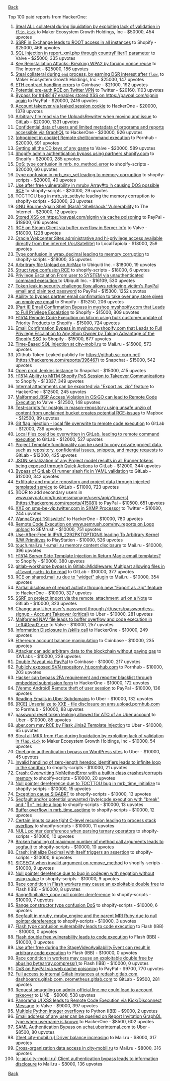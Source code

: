 [Back](../README.md)

Top 100 paid reports from HackerOne:

1. [Steal ALL collateral during liquidation by exploiting lack of validation in `flip.kick`](https://hackerone.com/reports/684092) to Maker Ecosystem Growth Holdings, Inc - $50000, 454 upvotes
2. [SSRF in Exchange leads to ROOT access in all instances](https://hackerone.com/reports/341876) to Shopify - $25000, 466 upvotes
3. [SQL Injection in report_xml.php through countryFilter[] parameter](https://hackerone.com/reports/383127) to Valve - $25000, 335 upvotes
4. [Key Reinstallation Attacks: Breaking WPA2 by forcing nonce reuse](https://hackerone.com/reports/286740) to The Internet - $25000, 186 upvotes
5. [Steal collateral during `end` process, by earning DSR interest after `flow`.](https://hackerone.com/reports/672664) to Maker Ecosystem Growth Holdings, Inc - $25000, 147 upvotes
6. [ETH contract handling errors](https://hackerone.com/reports/328526) to Coinbase - $21000, 192 upvotes
7. [Potential pre-auth RCE on Twitter VPN](https://hackerone.com/reports/591295) to Twitter - $20160, 1103 upvotes
8. [Bypass for #488147 enables stored XSS on https://paypal.com/signin again](https://hackerone.com/reports/510152) to PayPal - $20000, 2416 upvotes
9. [Account takeover via leaked session cookie](https://hackerone.com/reports/745324) to HackerOne - $20000, 1378 upvotes
10. [Arbitrary file read via the UploadsRewriter when moving and issue](https://hackerone.com/reports/827052) to GitLab - $20000, 1331 upvotes
11. [Confidential data of users and limited metadata of programs and reports accessible via GraphQL](https://hackerone.com/reports/489146) to HackerOne - $20000, 926 upvotes
12. [[phpobject in cookie] Remote shell/command execution](https://hackerone.com/reports/141956) to Pornhub - $20000, 591 upvotes
13. [Getting all the CD keys of any game](https://hackerone.com/reports/391217) to Valve - $20000, 589 upvotes
14. [Shopify admin authentication bypass using partners.shopify.com](https://hackerone.com/reports/270981) to Shopify - $20000, 285 upvotes
15. [DoS: type confusion in mrb_no_method_error](https://hackerone.com/reports/181871) to shopify-scripts - $20000, 60 upvotes
16. [Type confusion in mrb_exc_set leading to memory corruption](https://hackerone.com/reports/185041) to shopify-scripts - $20000, 40 upvotes
17. [Use after free vulnerability in mruby Array#to_h causing DOS possible RCE](https://hackerone.com/reports/181321) to shopify-scripts - $20000, 29 upvotes
18. [TOCTTOU bug in mrb_str_setbyte leading the memory corruption](https://hackerone.com/reports/181893) to shopify-scripts - $20000, 23 upvotes
19. [GNU Bourne-Again Shell (Bash) 'Shellshock' Vulnerability](https://hackerone.com/reports/29839) to The Internet - $20000, 12 upvotes
20. [Stored XSS on https://paypal.com/signin via cache poisoning](https://hackerone.com/reports/488147) to PayPal - $18900, 616 upvotes
21. [RCE on Steam Client via buffer overflow in Server Info](https://hackerone.com/reports/470520) to Valve - $18000, 1228 upvotes
22. [Oracle Webcenter Sites administrative and hi-privilege access available directly from the internet (/cs/Satellite)](https://hackerone.com/reports/170532) to LocalTapiola - $18000, 259 upvotes
23. [Type confusion in wrap_decimal leading to memory corruption](https://hackerone.com/reports/185051) to shopify-scripts - $18000, 35 upvotes
24. [Arbritrary file Upload on AirMax](https://hackerone.com/reports/73480) to Ubiquiti Inc. - $18000, 19 upvotes
25. [Struct type confusion RCE](https://hackerone.com/reports/181879) to shopify-scripts - $18000, 6 upvotes
26. [Privilege Escalation From user to SYSTEM via unauthenticated command execution ](https://hackerone.com/reports/544928) to Ubiquiti Inc. - $16109, 530 upvotes
27. [Token leak in security challenge flow allows retrieving victim's PayPal email and plain text password](https://hackerone.com/reports/739737) to PayPal - $15300, 1252 upvotes
28. [Ability to bypass partner email confirmation to take over any store given an employee email](https://hackerone.com/reports/300305) to Shopify - $15250, 206 upvotes
29. [[Part II] Email Confirmation Bypass in myshop.myshopify.com that Leads to Full Privilege Escalation](https://hackerone.com/reports/796808) to Shopify - $15000, 809 upvotes
30. [H1514 Remote Code Execution on kitcrm using bulk customer update of Priority Products](https://hackerone.com/reports/422944) to Shopify - $15000, 724 upvotes
31. [Email Confirmation Bypass in myshop.myshopify.com that Leads to Full Privilege Escalation to Any Shop Owner by Taking Advantage of the Shopify SSO](https://hackerone.com/reports/791775) to Shopify - $15000, 677 upvotes
32. [Time-Based SQL injection at city-mobil.ru](https://hackerone.com/reports/868436) to Mail.ru - $15000, 573 upvotes
33. [Github Token Leaked publicly for https://github.sc-corp.net](https://hackerone.com/reports/396467) to Snapchat - $15000, 542 upvotes
34. [Open prod Jenkins instance](https://hackerone.com/reports/231460) to Snapchat - $15000, 415 upvotes
35. [H1514 Ability to MiTM Shopify PoS Session to Takeover Communications](https://hackerone.com/reports/423467) to Shopify - $13337, 349 upvotes
36. [Internal attachments can be exported via "Export as .zip" feature](https://hackerone.com/reports/186230) to HackerOne - $12500, 245 upvotes
37. [Malformed .BSP Access Violation in CS:GO can lead to Remote Code Execution](https://hackerone.com/reports/351014) to Valve - $12500, 148 upvotes
38. [Test-scripts for postgis in mason-repository using unsafe unzip of content from unclaimed bucket creates potential RCE-issues](https://hackerone.com/reports/329689) to Mapbox - $12500, 89 upvotes
39. [Git flag injection - local file overwrite to remote code execution](https://hackerone.com/reports/658013) to GitLab - $12000, 739 upvotes
40. [Local files could be overwritten in GitLab, leading to remote command execution](https://hackerone.com/reports/587854) to GitLab - $12000, 527 upvotes
41. [Project Template functionality can be used to copy private project data, such as repository, confidential issues, snippets, and merge requests](https://hackerone.com/reports/689314) to GitLab - $12000, 425 upvotes
42. [JSON serialization of any Project model results in all Runner tokens being exposed through Quick Actions](https://hackerone.com/reports/509924) to GitLab - $12000, 344 upvotes
43. [Bypass of GitLab CI runner slash fix in YAML validation](https://hackerone.com/reports/409395) to GitLab - $12000, 342 upvotes
44. [Exfiltrate and mutate repository and project data through injected templated service](https://hackerone.com/reports/446585) to GitLab - $11000, 723 upvotes
45. [IDOR to add secondary users in www.paypal.com/businessmanage/users/api/v1/users](https://hackerone.com/reports/415081) to PayPal - $10500, 651 upvotes
46. [XXE on sms-be-vip.twitter.com in SXMP Processor](https://hackerone.com/reports/248668) to Twitter - $10080, 244 upvotes
47. [WannaCrypt “Killswitch”](https://hackerone.com/reports/228648) to HackerOne - $10000, 780 upvotes
48. [Remote Code Execution on www.semrush.com/my_reports on Logo upload](https://hackerone.com/reports/403417) to SEMrush - $10000, 751 upvotes
49. [Use-After-Free In IPV6_2292PKTOPTIONS leading To Arbitrary Kernel R/W Primitives](https://hackerone.com/reports/826026) to PlayStation - $10000, 526 upvotes
50. [touch.mail.ru / e.mail.ru memory content disclosure](https://hackerone.com/reports/513236) to Mail.ru - $10000, 396 upvotes
51. [H1514 Server Side Template Injection in Return Magic email templates?](https://hackerone.com/reports/423541) to Shopify - $10000, 380 upvotes
52. [gitlab-workhorse bypass in Gitlab::Middleware::Multipart allowing files in `allowed_paths` to be read](https://hackerone.com/reports/850447) to GitLab - $10000, 377 upvotes
53. [RCE on shared.mail.ru due to "widget" plugin](https://hackerone.com/reports/518637) to Mail.ru - $10000, 354 upvotes
54. [Partial disclosure of report activity through new "Export as .zip" feature](https://hackerone.com/reports/182358) to HackerOne - $10000, 327 upvotes
55. [SSRF on project import via the remote_attachment_url on a Note](https://hackerone.com/reports/826361) to GitLab - $10000, 323 upvotes
56. [Change any Uber user's password through /rt/users/passwordless-signup - Account Takeover (critical)](https://hackerone.com/reports/143717) to Uber - $10000, 281 upvotes
57. [Malformed NAV file leads to buffer overflow and code execution in Left4Dead2.exe](https://hackerone.com/reports/542180) to Valve - $10000, 257 upvotes
58. [Information Disclosure in /skills call](https://hackerone.com/reports/188719) to HackerOne - $10000, 249 upvotes
59. [Ethereum account balance manipulation](https://hackerone.com/reports/300748) to Coinbase - $10000, 235 upvotes
60. [Attacker can add arbitrary data to the blockchain without paying gas](https://hackerone.com/reports/396954) to IOVLabs - $10000, 229 upvotes
61. [Double Payout via PayPal](https://hackerone.com/reports/307239) to Coinbase - $10000, 217 upvotes
62. [Publicly exposed SVN repository, ht.pornhub.com](https://hackerone.com/reports/72243) to Pornhub - $10000, 203 upvotes
63. [Hacker can bypass 2FA requirement and reporter blacklist through embedded submission form](https://hackerone.com/reports/418767) to HackerOne - $10000, 172 upvotes
64. [[Venmo Android] Remote theft of user session](https://hackerone.com/reports/401940) to PayPal - $10000, 136 upvotes
65. [Reading Emails in Uber Subdomains](https://hackerone.com/reports/156536) to Uber - $10000, 132 upvotes
66. [[RCE] Unserialize to XXE - file disclosure on ams.upload.pornhub.com](https://hackerone.com/reports/142562) to Pornhub - $10000, 88 upvotes
67. [password reset token leaking allowed for ATO of an Uber account](https://hackerone.com/reports/173551) to Uber - $10000, 85 upvotes
68. [uber.com may RCE by Flask Jinja2 Template Injection](https://hackerone.com/reports/125980) to Uber - $10000, 65 upvotes
69. [Steal all MKR from `flap` during liquidation by exploiting lack of validation in `flap.kick`](https://hackerone.com/reports/684152) to Maker Ecosystem Growth Holdings, Inc - $10000, 54 upvotes
70. [OneLogin authentication bypass on WordPress sites](https://hackerone.com/reports/136169) to Uber - $10000, 45 upvotes
71. [Invalid handling of zero-length heredoc identifiers leads to infinite loop in the sandbox](https://hackerone.com/reports/187305) to shopify-scripts - $10000, 21 upvotes
72. [Crash: Overwriting NoMethodError with a builtin class crashes/corrupts memory](https://hackerone.com/reports/186723) to shopify-scripts - $10000, 20 upvotes
73. [Null pointer dereference due to TOCTTOU bug in mrb_time_initialize](https://hackerone.com/reports/182274) to shopify-scripts - $10000, 15 upvotes
74. [Exception cause SIGABRT](https://hackerone.com/reports/180977) to shopify-scripts - $10000, 13 upvotes
75. [Segfault and/or potential unwanted (byte)code execution with "break" and "||=" inside a loop](https://hackerone.com/reports/183356) to shopify-scripts - $10000, 13 upvotes
76. [Buffer overflow in mrb_time_asctime](https://hackerone.com/reports/188326) to shopify-scripts - $10000, 12 upvotes
77. [Certain inputs cause tight C-level recursion leading to process stack overflow](https://hackerone.com/reports/189633) to shopify-scripts - $10000, 11 upvotes
78. [NULL pointer dereference when parsing ternary operators](https://hackerone.com/reports/181677) to shopify-scripts - $10000, 10 upvotes
79. [Broken handling of maximum number of method call arguments leads to segfault](https://hackerone.com/reports/182484) to shopify-scripts - $10000, 10 upvotes
80. [Crash: Initialize Decimal with itself triggers an assertion](https://hackerone.com/reports/185775) to shopify-scripts - $10000, 9 upvotes
81. [SIGSEGV when invalid argument on remove_method](https://hackerone.com/reports/181874) to shopify-scripts - $10000, 9 upvotes
82. [Null pointer derefence due to bug in codegen with negation without using value](https://hackerone.com/reports/187536) to shopify-scripts - $10000, 9 upvotes
83. [Race condition in Flash workers may cause an exploitabl​e double free](https://hackerone.com/reports/37240) to Flash (IBB) - $10000, 8 upvotes
84. [Range#initialize_copy null pointer dereference](https://hackerone.com/reports/181685) to shopify-scripts - $10000, 7 upvotes
85. [Range constructor type confusion DoS](https://hackerone.com/reports/181910) to shopify-scripts - $10000, 6 upvotes
86. [Segfault in mruby, mruby_engine and the parent MRI Ruby due to null pointer dereference](https://hackerone.com/reports/181828) to shopify-scripts - $10000, 3 upvotes
87. [Flash type confusion vulnerability leads to code execution](https://hackerone.com/reports/2106) to Flash (IBB) - $10000, 0 upvotes
88. [Flash double free vulnerability leads to code execution](https://hackerone.com/reports/2170) to Flash (IBB) - $10000, 0 upvotes
89. [Use after free during the StageVideoAvailabilityEvent can result in arbitrary code execution](https://hackerone.com/reports/47232) to Flash (IBB) - $10000, 0 upvotes
90. [Race condition in workers may cause an exploitable double free by abusing bytearray.compress()  ](https://hackerone.com/reports/47227) to Flash (IBB) - $10000, 0 upvotes
91. [DoS on PayPal via web cache poisoning](https://hackerone.com/reports/622122) to PayPal - $9700, 770 upvotes
92. [Full access to internal Gitlab instances at redash.gitlab.com, dashboards.gitlab.com, prometheus.gitlab.com](https://hackerone.com/reports/498964) to GitLab - $9500, 281 upvotes
93. [Request smuggling on admin-official.line.me could lead to account takeover](https://hackerone.com/reports/740037) to LINE - $9000, 538 upvotes
94. [Panorama UI XSS leads to Remote Code Execution via Kick/Disconnect Message](https://hackerone.com/reports/631956) to Valve - $9000, 397 upvotes
95. [Multiple Python integer overflows](https://hackerone.com/reports/55017) to Python (IBB) - $9000, 2 upvotes
96. [Email address of any user can be queried on Report Invitation GraphQL type when username is known](https://hackerone.com/reports/792927) to HackerOne - $8500, 602 upvotes
97. [SAML Authentication Bypass on uchat.uberinternal.com](https://hackerone.com/reports/223014) to Uber - $8500, 80 upvotes
98. [[fleet.city-mobil.ru] Driver balance increasing](https://hackerone.com/reports/751347) to Mail.ru - $8000, 317 upvotes
99. [Cross-organization data access in city-mobil.ru](https://hackerone.com/reports/863983) to Mail.ru - $8000, 316 upvotes
100. [[c-api.city-mobil.ru] Client authentication bypass leads to information disclosure](https://hackerone.com/reports/772118) to Mail.ru - $8000, 136 upvotes


[Back](../README.md)